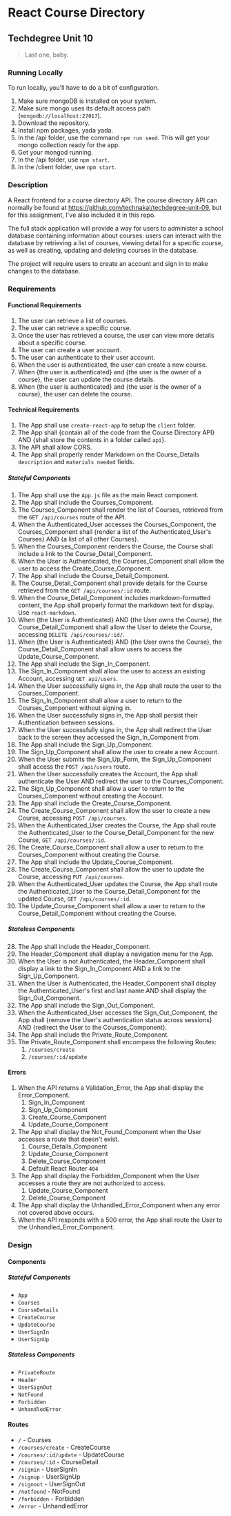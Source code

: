 # React Course Directory

## Techdegree Unit 10

> Last one, baby.

### Running Locally
To run locally, you'll have to do a bit of configuration.

1. Make sure mongoDB is installed on your system.
2. Make sure mongo uses its default access path (`mongodb://localhost:27017`).
3. Download the repository.
4. Install npm packages, yada yada.
5. In the /api folder, use the command `npm run seed`. This will get your mongo collection ready for the app.
6. Get your mongod running.
7. In the /api folder, use `npm start`.
8. In the /client folder, use `npm start`.

### Description

A React frontend for a course directory API. The course directory API can normally be found at https://github.com/technakal/techdegree-unit-09, but for this assignment, I've also included it in this repo.

The full stack application will provide a way for users to administer a school database containing information about courses: users can interact with the database by retrieving a list of courses, viewing detail for a specific course, as well as creating, updating and deleting courses in the database.

 The project will require users to create an account and sign in to make changes to the database.
 
 ### Requirements
 
#### Functional Requirements
1. The user can retrieve a list of courses.
2. The user can retrieve a specific course.
3. Once the user has retrieved a course, the user can view more details about a specific course.
4. The user can create a user account.
5. The user can authenticate to their user account.
6. When the user is authenticated, the user can create a new course.
7. When {the user is authenticated} and {the user is the owner of a course}, the user can update the course details.
8. When {the user is authenticated} and {the user is the owner of a course}, the user can delete the course.

#### Technical Requirements
1. The App shall use `create-react-app` to setup the `client` folder.
2. The App shall {contain all of the code from the Course Directory API} AND {shall store the contents in a folder called `api`}.
3. The API shall allow CORS.
4. The App shall properly render Markdown on the Course_Details `description` and `materials needed` fields.

##### Stateful Components
1. The App shall use the `App.js` file as the main React component.
2. The App shall include the Courses_Component.
3. The Courses_Component shall render the list of Courses, retrieved from the `GET /api/courses` route of the API.
4. When the Authenticated_User accesses the Courses_Component, the Courses_Component shall {render a list of the Authenticated_User's Courses} AND {a list of all other Courses}.
5. When the Courses_Component renders the Course, the Course shall include a link to the Course_Detail_Component.
6. When the User is Authenticated, the Courses_Component shall allow the user to access the Create_Course_Component.
7. The App shall include the Course_Detail_Component.
8. The Course_Detail_Component shall provide details for the Course retrieved from the `GET /api/courses/:id` route.
9. When the Course_Detail_Component includes markdown-formatted content, the App shall properly format the markdown text for display. Use `react-markdown`.
9. When {the User is Authenticated} AND {the User owns the Course}, the Course_Detail_Component shall allow the User to delete the Course, accessing `DELETE /api/courses/:id/`.
10. When {the User is Authenticated} AND {the User owns the Course}, the Course_Detail_Component shall allow users to access the Update_Course_Component.
11. The App shall include the Sign_In_Component.
12. The Sign_In_Component shall allow the user to access an existing Account, accessing `GET api/users`.
13. When the User successfully signs in, the App shall route the user to the Courses_Component.
14. The Sign_In_Component shall allow a user to return to the Courses_Component without signing in.
15. When the User successfully signs in, the App shall persist their Authentication between sessions.
16. When the User successfully signs in, the App shall redirect the User back to the screen they accessed the Sign_In_Component from.
15. The App shall include the Sign_Up_Component.
16. The Sign_Up_Component shall allow the user to create a new Account.
17. When the User submits the Sign_Up_Form, the Sign_Up_Component shall access the `POST /api/users` route.
18. When the User successfully creates the Account, the App shall authenticate the User AND redirect the user to the Courses_Component.
19. The Sign_Up_Component shall allow a user to return to the Courses_Component without creating the Account.
20. The App shall include the Create_Course_Component.
21. The Create_Course_Component shall allow the user to create a new Course, accessing `POST /api/courses`.
22. When the Authenticated_User creates the Course, the App shall route the Authenticated_User to the Course_Detail_Component for the new Course, `GET /api/courses/:id`. 
23. The Create_Course_Component shall allow a user to return to the Courses_Component without creating the Course.
24. The App shall include the Update_Course_Component.
25. The Create_Course_Component shall allow the user to update the Course, accessing `PUT /api/courses`.
26. When the Authenticated_User updates the Course, the App shall route the Authenticated_User to the Course_Detail_Component for the updated Course, `GET /api/courses/:id`. 
27. The Update_Course_Component shall allow a user to return to the Course_Detail_Component without creating the Course.

##### Stateless Components
28. The App shall include the Header_Component.
29. The Header_Component shall display a navigation menu for the App.
30. When the User is not Authenticated, the Header_Component shall display a link to the Sign_In_Component AND a link to the Sign_Up_Component.
31. When the User is Authenticated, the Header_Component shall display the Authenticated_User's first and last name AND shall display the Sign_Out_Component.
32. The App shall include the Sign_Out_Component.
33. When the Authenticated_User accesses the Sign_Out_Component, the App shall {remove the User's authentication status across sessions} AND {redirect the User to the Courses_Component}.
34. The App shall include the Private_Route_Component.
35. The Private_Route_Component shall encompass the following Routes:
    1. `/courses/create`
    2. `/courses/:id/update`

#### Errors
1. When the API returns a Validation_Error, the App shall display the Error_Component.
    1. Sign_In_Component
    2. Sign_Up_Component
    3. Create_Course_Component
    4. Update_Course_Component
2. The App shall display the Not_Found_Component when the User accesses a route that doesn't exist.
    1. Course_Details_Component
    2. Update_Course_Component
    3. Delete_Course_Component
    4. Default React Router `404`
3. The App shall display the Forbidden_Component when the User accesses a route they are not authorized to access.
    1. Update_Course_Component
    2. Delete_Course_Component
4. The App shall display the Unhandled_Error_Component when any error not covered above occurs.
5. When the API responds with a 500 error, the App shall route the User to the Unhandled_Error_Component.

### Design
#### Components
##### Stateful Components
- `App`
- `Courses`
- `CourseDetails`
- `CreateCourse`
- `UpdateCourse`
- `UserSignIn`
- `UserSignUp`

##### Stateless Components
- `PrivateRoute`
- `Header`
- `UserSignOut`
- `NotFound`
- `Forbidden`
- `UnhandledError`

#### Routes
- `/` - Courses
- `/courses/create` - CreateCourse
- `/courses/:id/update` - UpdateCourse
- `/courses/:id` - CourseDetail
- `/signin` - UserSignIn
- `/signup` - UserSignUp
- `/signout` - UserSignOut
- `/notfound` - NotFound
- `/forbidden` - Forbidden
- `/error` - UnhandledError
